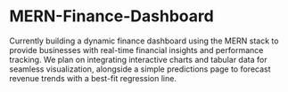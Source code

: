 # MERN-Finance-Dashboard
Currently building a dynamic finance dashboard using the MERN stack to provide businesses with real-time financial insights and performance tracking. We plan on integrating interactive charts and tabular data for seamless visualization, alongside a simple predictions page to forecast revenue trends with a best-fit regression line.
